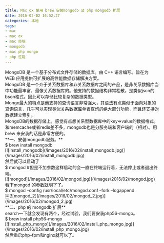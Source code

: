 ```yaml
---
title: Mac ox 使用 brew 安装mongodb 及 php mongodb 扩展
date: 2016-02-02 16:52:27
categories: 本地
tags: 
- mac
- mac ox
- mac 终端
- mongodb
- mac php mongo
- php 性能
---
```


<div>MongoDB 是一个基于分布式文件存储的数据库。由 C++ 语言编写。旨在为 WEB 应用提供可扩展的高性能数据存储解决方案。</div><div>MongoDB 是一个介于关系数据库和非关系数据库之间的产品，是非关系数据库当中功能最丰富，最像关系数据库的。他支持的数据结构非常松散，是类似json的bson格式，因此可以存储比较复杂的数据类型。</div><div>Mongo最大的特点是他支持的查询语言非常强大，其语法有点类似于面向对象的查询语言，几乎可以实现类似关系数据库单表查询的绝大部分功能，而且还支持对数据建立索引。</div><div>MongoDB的数据存储上，感觉有点想关系型数据库中的key=>value的数据格式。</div><div>和memcache或者redis差不多，mongodb也是分服务端和客户端的（相对）。用brew 来安装的话是非常方便的。</div><div></div><div>**一、安装mongodb服务。**</div><div>$ brew install mongodb</div><div>[![install_mongodb](/images/2016/02/install_mongodb.jpg)](/images/2016/02/install_mongodb.jpg)</div><div>然后就可以启动了</div><div>$ mongod #但是不加参数这样启动的会一直在终端运行着，无法停止或者退出终端。</div><div>[![mongod](/images/2016/02/mongod.jpg)](/images/2016/02/mongod.jpg)</div><div>看下mongod 的参数就明了了。</div><div>$ mongod –config /usr/local/etc/mongod.conf –fork –logappend</div><div>￼[![mongod_2](/images/2016/02/mongod_2.jpg)](/images/2016/02/mongod_2.jpg)</div><div>**二、php 的 mongodb 扩展** </div><div>search一下就会发现有两个，经过试验，我们要安装php56-mongo。</div><div>$ brew install php56-mongo</div><div>[![install_php_mongo](/images/2016/02/install_php_mongo.jpg)](/images/2016/02/install_php_mongo.jpg)</div><div>然后重启php-fpm和nginx就可以了。</div>

